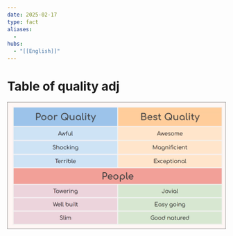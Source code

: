 ```yaml
---
date: 2025-02-17
type: fact
aliases:
  -
hubs:
  - "[[English]]"
---
```


# Table of quality adj

![table-of-quality.png](../assets/imgs/table-of-quality.png)



